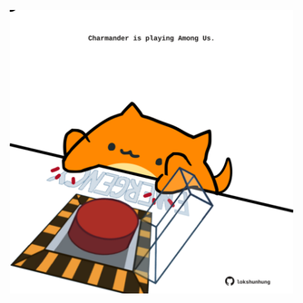 <!-- built at 04/08/2022, 15:01:23 UTC -->
<p align="center">
  <img width="500" height="500" src="./ReadmeImage.svg">
</p>
